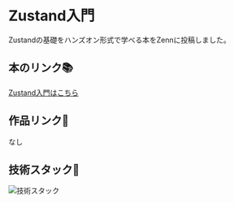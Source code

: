 # Zustand入門
Zustandの基礎をハンズオン形式で学べる本をZennに投稿しました。

## 本のリンク📚
[Zustand入門はこちら](https://zenn.dev/y_ta/books/3d5d0951320221)

## 作品リンク🔗
なし

## 技術スタック🚀

![技術スタック](https://storage.googleapis.com/zenn-user-upload/2792a99ec4b9-20240220.png)
